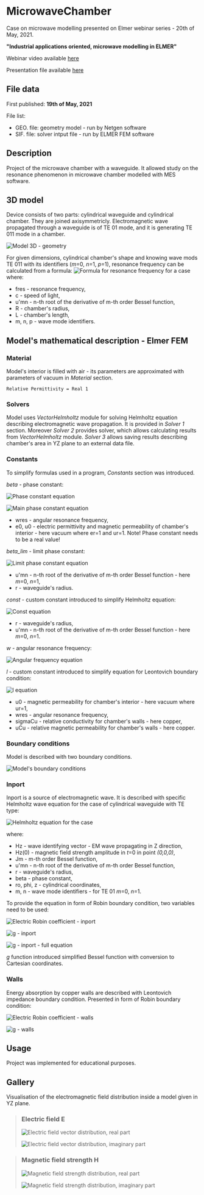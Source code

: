 # MicrowaveChamber

Case on microwave modelling presented on Elmer webinar series - 20th of May, 2021.

**"Industrial applications oriented, microwave modelling in ELMER"**

Webinar video available [here](https://youtu.be/aGf4sC5q0QE)

Presentation file available [here](https://www.nic.funet.fi/pub/sci/physics/elmer/webinar/)

## File data

First published: **19th of May, 2021**

File list:
- GEO. file: geometry model - run by Netgen software
- SIF. file: solver intput file - run by ELMER FEM software

## Description

Project of the microwave chamber with a waveguide. It allowed study on the resonance phenomenon in microwave chamber modelled with MES software.

## 3D model

Device consists of two parts: cylindrical waveguide and cylindrical chamber. They are joined axisymmetricly. Electromagnetic wave propagated through a waveguide is of TE 01 mode, and it is generating TE 011 mode in a chamber.

![Model 3D - geometry](/img/Org_3D_geo.png)

For given dimensions, cylindrical chamber's shape and knowing wave mods TE 011 with its identifiers (*m*=0, *n*=1, *p*=1), resonance frequency can be calculated from a formula:
![Formula for resonance frequency for a case](/eq/fres_eq.png)
where:
- fres - resonance frequency,
- c - speed of light,
- u'mn - n-th root of the derivative of m-th order Bessel function,
- R - chamber's radius,
- L - chamber's length,
- m, n, p - wave mode identifiers.

## Model's mathematical description - Elmer FEM

### Material

Model's interior is filled with air - its parameters are approximated with parameters of vacuum in *Material* section.

`Relative Permittivity = Real 1`

### Solvers

Model uses *VectorHelmholtz* module for solving Helmholtz equation describing electromagnetic wave propagation. It is provided in *Solver 1* section. Moreover *Solver 2* provides solver, which allows calculating results from *VectorHelmholtz* module. *Solver 3* allows saving results describing chamber's area in YZ plane to an external data file.

### Constants

To simplify formulas used in a program, *Constants* section was introduced.

*beta* - phase constant:

![Phase constant equation](/eq/phase_const_eq.png)

![Main phase constant equation](/eq/phase_eq.png)

- wres - angular resonance frequency,
- e0, u0 - electric permittivity and magnetic permeability of chamber's interior - here vacuum where er=1 and ur=1.
Note! Phase constant needs to be a real value!

*beta_lim* - limit phase constant:

![Limit phase constant equation](/eq/phase_lim_eq.png)

- u'mn - n-th root of the derivative of m-th order Bessel function - here *m*=0, *n*=1,
- r - waveguide's radius.

*const* - custom constant introduced to simplify Helmholtz equation:

![Const equation](/eq/const_eq.png)

- r - waveguide's radius,
- u'mn - n-th root of the derivative of m-th order Bessel function - here *m*=0, *n*=1.

*w* - angular resonance frequency:

![Angular frequency equation](/eq/wres_eq.png)

*l* - custom constant introduced to simplify equation for Leontovich boundary condition:

![l equation](/eq/l_eq.png)

- u0 - magnetic permeability for chamber's interior - here vacuum where ur=1,
- wres - angular resonance frequency,
- sigmaCu - relative conductivity for chamber's walls - here copper,
- uCu - relative magnetic permeability for chamber's walls - here copper.

### Boundary conditions

Model is described with two boundary conditions.

![Model's boundary conditions](/img/Org_b_conditions.png)

### Inport

Inport is a source of electromagnetic wave. It is described with specific Helmholtz wave equation for the case of cylindrical waveguide with TE type:

![Helmholtz equation for the case](/eq/Hz_eq.png)

where:
- Hz - wave identifying vector - EM wave propagating in Z direction,
- Hz(0) - magnetic field strength amplitude in *t*=0 in point *(0,0,0)*,
- Jm - m-th order Bessel function,
- u'mn - n-th root of the derivative of m-th order Bessel function,
- r - waveguide's radius,
- beta - phase constant,
- ro, phi, z - cylindrical coordinates,
- m, n - wave mode identifiers - for TE 01 *m*=0, *n*=1.

To provide the equation in form of Robin boundary condition, two variables need to be used:

![Electric Robin coefficient - inport](/eq/ER_inport_eq.png)

![g - inport](/eq/g_inport_short_eq.png)

![g - inport - full equation](/eq/g_inport_full_eq.png)

*g* function introduced simplified Bessel function with conversion to Cartesian coordinates.

### Walls

Energy absorption by copper walls are described with Leontovich impedance boundary condition. Presented in form of Robin boundary condition:

![Electric Robin coefficient - walls](/eq/ER_walls_eq.png)

![g - walls](/eq/g_walls_eq.png)

## Usage

Project was implemented for educational purposes.

## Gallery

Visualisation of the electromagnetic field distribution inside a model given in YZ plane.

> ### Electric field E
>
>![Electric field vector distribution, real part](/img/Org_E_field_re_YZ.png)
>
> ![Electric field vector distribution, imaginary part](/img/Org_E_field_im_YZ.png)

> ### Magnetic field strength H
>
> ![Magnetic field strength distribution, real part](/img/Org_M_field_re_YZ.png)
>
> ![Magnetic field strength distribution, imaginary part](/img/Org_M_field_im_YZ.png)
